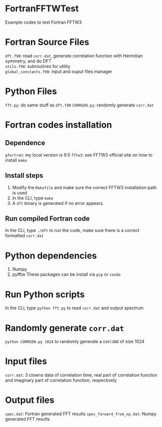 # FortranFFTWTest
Example codes to test Fortran FFTW3

# Fortran Source Files
`dft.f90`: read `corr.dat`, generate correlation function with Hermitian symmetry, and do DFT  
`utils.f90`: subroutines for utility  
`global_constants.f90`: input and ouput files manager  

# Python Files
`fft.py`: do same stuff as `dft.f90` 
`CORRGEN.py`: randomly generate `corr.dat` 

# Fortran codes installation 
## Dependence
`gfortran`: my local version is 9.5 
`fftw3`: see FFTW3 official site on how to install 
`make` 

## Install steps
1. Modify the `Makefile` and make sure the correct FFTW3 installation path is used
2. In the CLI, type `make`
3. A `dft` binary is generated if no error appears.

## Run compiled Fortran code
In the CLI, type `./dft` to run the code, make sure there is a correct formatted `corr.dat`


# Python dependencies
1. Numpy
2. pyfftw
These packages can be install via `pip` or `conda`

# Run Python scripts
In the CLI, type `python fft.py` to read `corr.dat` and output spectrum

# Randomly generate `corr.dat`
`python CORRGEN.py 1024` to randomly generate a corr.dat of size 1024 


# Input files
`corr.dat`: 3 clowns data of correlation time, real part of correlation function and imaginary part of correlation function, respectively

# Output files
`spec.dat`: Fortran generated FFT results 
`spec_forward_from_np.dat`: Numpy generated FFT results 



